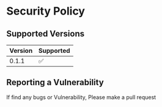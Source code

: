 # Security Policy

## Supported Versions

| Version | Supported          |
| ------- | ------------------ |
| 0.1.1   | :white_check_mark: |

## Reporting a Vulnerability

If find any bugs or Vulnerability, Please make a pull request
